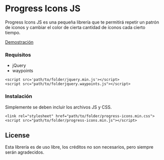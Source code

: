 # Progress Icons JS

Progress Icons JS es una pequeña librería que te permitirá repetir un patrón de iconos y cambiar el color de cierta cantidad de íconos cada cierto tiempo.

<a href="" target="_blank">Demostración</a>

### Requisitos

* jQuery
* waypoints

```
<script src='path/to/folder/jquery.min.js'></script>
<script src="path/to/folderjquery.waypoints.js"></script>
```

### Instalación

Simplemente se deben incluir los archivos JS y CSS.

```
<link rel="stylesheet" href="path/to/folder/progress-icons.min.css">
<script src="path/to/folder/progress-icons.min.js"></script>
```

## License

Esta librería es de uso libre, los créditos no son necesarios, pero siempre serán agradecidos.